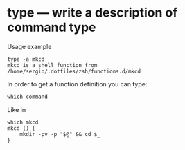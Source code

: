 # type — write a description of command type

Usage example

    type -a mkcd
    mkcd is a shell function from /home/sergio/.dotfiles/zsh/functions.d/mkcd

In order to get a function definition you can type:

    which command

Like in

    which mkcd
    mkcd () {
        mkdir -pv -p "$@" && cd $_
    }

